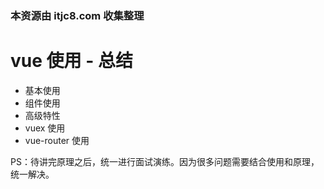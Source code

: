 ### 本资源由 itjc8.com 收集整理
# vue 使用 - 总结

- 基本使用
- 组件使用
- 高级特性
- vuex 使用
- vue-router 使用

PS：待讲完原理之后，统一进行面试演练。因为很多问题需要结合使用和原理，统一解决。
